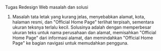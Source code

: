 Tugas Redesign Web 
masalah dan solusi
1.	Masalah tata letak yang kurang jelas, menyebabkan alamat, kota, halaman resmi, dan "Official Home Page" terlihat terpisah, sementara ukuran teksnya terlalu kecil. Solusinya adalah dengan memperbesar ukuran teks untuk nama perusahaan dan alamat, memisahkan "Official Home Page" dari informasi alamat, dan memindahkan "Official Home Page" ke bagian navigasi untuk memudahkan pengguna.
